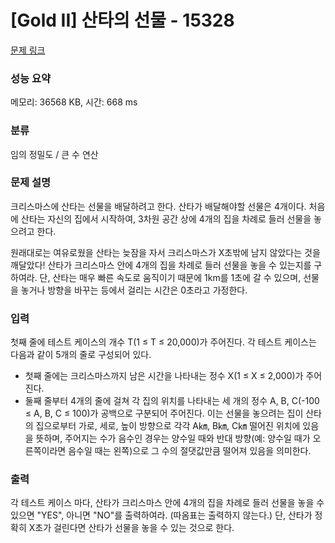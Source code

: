 # [Gold II] 산타의 선물 - 15328 

[문제 링크](https://www.acmicpc.net/problem/15328) 

### 성능 요약

메모리: 36568 KB, 시간: 668 ms

### 분류

임의 정밀도 / 큰 수 연산

### 문제 설명

<p>크리스마스에 산타는 선물을 배달하려고 한다. 산타가 배달해야할 선물은 4개이다. 처음에 산타는 자신의 집에서 시작하여, 3차원 공간 상에 4개의 집을 차례로 들러 선물을 놓으려고 한다.</p>

<p>원래대로는 여유로웠을 산타는 늦잠을 자서 크리스마스가 X초밖에 남지 않았다는 것을 깨달았다! 산타가 크리스마스 안에 4개의 집을 차례로 들러 선물을 놓을 수 있는지를 구하여라. 단, 산타는 매우 빠른 속도로 움직이기 때문에 1km를 1초에 갈 수 있으며, 선물을 놓거나 방향을 바꾸는 등에서 걸리는 시간은 0초라고 가정한다.</p>

### 입력 

 <p>첫째 줄에 테스트 케이스의 개수 T(1 ≤ T ≤ 20,000)가 주어진다. 각 테스트 케이스는 다음과 같이 5개의 줄로 구성되어 있다.</p>

<ul>
	<li>첫째 줄에는 크리스마스까지 남은 시간을 나타내는 정수 X(1 ≤ X ≤ 2,000)가 주어진다.</li>
	<li>둘째 줄부터 4개의 줄에 걸쳐 각 집의 위치를 나타내는 세 개의 정수 A, B, C(-100 ≤ A, B, C ≤ 100)가 공백으로 구분되어 주어진다. 이는 선물을 놓으려는 집이 산타의 집으로부터 가로, 세로, 높이 방향으로 각각 A㎞, B㎞, C㎞ 떨어진 위치에 있음을 뜻하며, 주어지는 수가 음수인 경우는 양수일 때와 반대 방향(예: 양수일 때가 오른쪽이라면 음수일 때는 왼쪽)으로 그 수의 절댓값만큼 떨어져 있음을 의미한다.</li>
</ul>

### 출력 

 <p>각 테스트 케이스 마다, 산타가 크리스마스 안에 4개의 집을 차례로 들러 선물을 놓을 수 있으면 "YES", 아니면 "NO"를 출력하여라. (따옴표는 출력하지 않는다.) 단, 산타가 정확히 X초가 걸린다면 산타가 선물을 놓을 수 있는 것으로 한다. </p>


